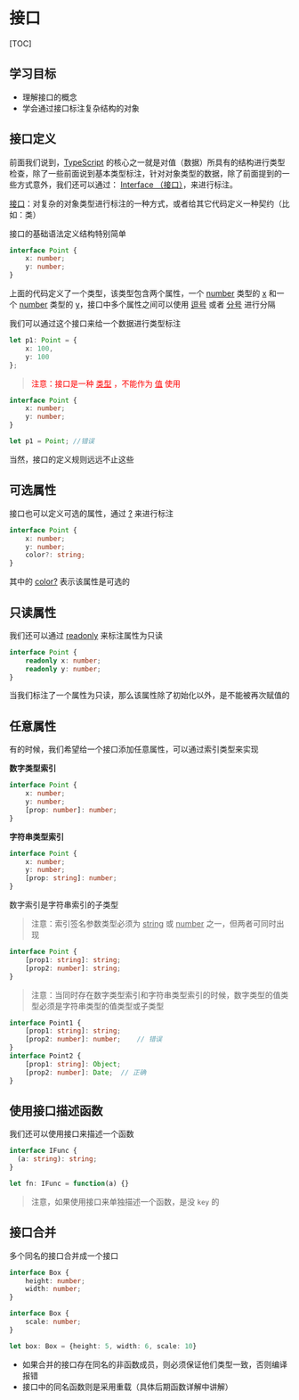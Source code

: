 # 接口

[TOC]

## 学习目标

- 理解接口的概念
- 学会通过接口标注复杂结构的对象



## 接口定义

前面我们说到，<u>TypeScript</u> 的核心之一就是对值（数据）所具有的结构进行类型检查，除了一些前面说到基本类型标注，针对对象类型的数据，除了前面提到的一些方式意外，我们还可以通过： <u>Interface （接口）</u>，来进行标注。

<u>接口</u>：对复杂的对象类型进行标注的一种方式，或者给其它代码定义一种契约（比如：类）

接口的基础语法定义结构特别简单

```typescript
interface Point {
    x: number;
    y: number;
}
```

上面的代码定义了一个类型，该类型包含两个属性，一个 <u>number</u> 类型的 <u>x</u> 和一个 <u>number</u> 类型的 <u>y</u>，接口中多个属性之间可以使用 <u>逗号</u> 或者 <u>分号</u> 进行分隔

我们可以通过这个接口来给一个数据进行类型标注

```typescript
let p1: Point = {
    x: 100,
    y: 100
};
```

> <span style="color:red">注意：接口是一种 <u>类型</u> ，不能作为 <u>值</u> 使用</span>

```typescript
interface Point {
    x: number;
    y: number;
}

let p1 = Point;	//错误
```

当然，接口的定义规则远远不止这些



## 可选属性

接口也可以定义可选的属性，通过 <u>?</u> 来进行标注

```typescript
interface Point {
    x: number;
    y: number;
    color?: string;
}
```

其中的 <u>color?</u> 表示该属性是可选的



## 只读属性

我们还可以通过 <u>readonly</u> 来标注属性为只读

```typescript
interface Point {
    readonly x: number;
    readonly y: number;
}
```

当我们标注了一个属性为只读，那么该属性除了初始化以外，是不能被再次赋值的



## 任意属性

有的时候，我们希望给一个接口添加任意属性，可以通过索引类型来实现

**数字类型索引**

```typescript
interface Point {
    x: number;
    y: number;
    [prop: number]: number;
}
```

**字符串类型索引**

```typescript
interface Point {
    x: number;
    y: number;
    [prop: string]: number;
}
```

数字索引是字符串索引的子类型

> 注意：索引签名参数类型必须为 <u>string</u> 或 <u>number</u> 之一，但两者可同时出现

```typescript
interface Point {
    [prop1: string]: string;
    [prop2: number]: string;
}
```

> 注意：当同时存在数字类型索引和字符串类型索引的时候，数字类型的值类型必须是字符串类型的值类型或子类型

```typescript
interface Point1 {
    [prop1: string]: string;
    [prop2: number]: number;	// 错误
}
interface Point2 {
    [prop1: string]: Object;
    [prop2: number]: Date;	// 正确
}
```



## 使用接口描述函数

我们还可以使用接口来描述一个函数

```typescript
interface IFunc {
  (a: string): string;
}

let fn: IFunc = function(a) {}
```

> 注意，如果使用接口来单独描述一个函数，是没 `key` 的



## 接口合并

多个同名的接口合并成一个接口

```typescript
interface Box {
    height: number;
    width: number;
}

interface Box {
    scale: number;
}

let box: Box = {height: 5, width: 6, scale: 10}
```

- 如果合并的接口存在同名的非函数成员，则必须保证他们类型一致，否则编译报错
- 接口中的同名函数则是采用重载（具体后期函数详解中讲解）


